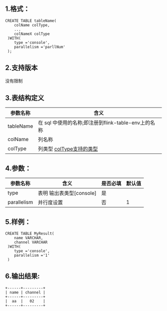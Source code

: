 ## 1.格式：
```
CREATE TABLE tableName(
    colName colType,
    ...
    colNameX colType
 )WITH(
    type ='console',
    parallelism ='parllNum'
 );

```

## 2.支持版本
没有限制
 
## 3.表结构定义
 
|参数名称|含义|
|----|---|
| tableName| 在 sql 中使用的名称;即注册到flink-table-env上的名称|
| colName | 列名称|
| colType | 列类型 [colType支持的类型](colType.md)|

## 4.参数：

|参数名称|含义|是否必填|默认值|
|----|----|----|----|
|type |表明 输出表类型[console]|是||
| parallelism | 并行度设置|否|1|

## 5.样例：
```
CREATE TABLE MyResult(
    name VARCHAR,
    channel VARCHAR
 )WITH(
    type ='console',
    parallelism ='1'
 )
 ```
 
 ## 6.输出结果:
 ```
 +------+---------+
 | name | channel |
 +------+---------+
 |  aa  |   02    |
 +------+---------+
 ```